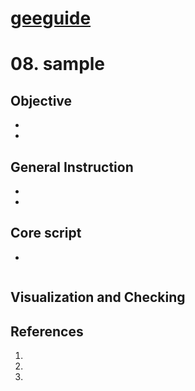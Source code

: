 # [geeguide](/README.md)
# 08. sample

## Objective
-
- 
## General Instruction
- 
- 
## Core script
- 
```
```

## Visualization and Checking

## References
1.
2. 
3. 
